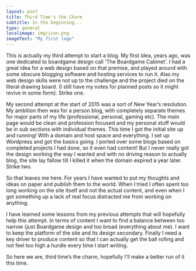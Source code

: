 ```yaml
---
layout: post
title: Third Time's the Charm
subtitle: In the beginning...
type: general
localimage: img/icon.png
imageText: "My first logo"
---
```


This is actually my third attempt to start a blog. My first idea, years ago, was one dedicated to boardgame design call 'The Boardgame Cabinet'. I had a great idea for a web design based on that premise, and played around with some obscure blogging software and hosting services to run it. Alas my web design skills were not up to the challenge and the project died on the literal drawing board. (I still have my notes for planned posts so it might revive in some form). Strike one.

My second attempt at the start of 2015 was a sort of New Year’s resolution. My ambition then was for a person blog, with completely separate themes for major parts of my life (professional, personal, gaming etc). The main page would be clean and profession focused and my personal stuff would be in sub sections with individual themes. This time I got the initial site up and running! With a domain and host space and everything. I set up Wordpress and got the basics going. I ported over some blogs based on completed projects I had done, so it even had content! But I never really got the design working the way I wanted and with no driving reason to actually blog, the site lay fallow till I killed it when the domain expired a year later. Strike two.

So that leaves me here. For years I have wanted to put my thoughts and ideas on paper and publish them to the world. When I tried I often spent too long working on the site itself and not the actual content, and even when I got something up a lack of real focus distracted me from working on anything.

I have learned some lessons from my previous attempts that will hopefully help this attempt. In terms of content I want to find a balance between too narrow (just Boardgame design and too broad (everything about me). I want to keep the platform of the site and its design secondary. Finally I need a key driver to produce content so that I can actually get the ball rolling and not feel too high a hurdle every time I start writing.

So here we are, third time’s the charm, hopefully I'll make a better run of it this time.


